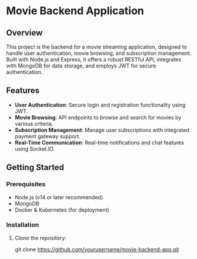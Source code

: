# Movie Backend Application

## Overview
This project is the backend for a movie streaming application, designed to handle user authentication, movie browsing, and subscription management. Built with Node.js and Express, it offers a robust RESTful API, integrates with MongoDB for data storage, and employs JWT for secure authentication.

## Features
- **User Authentication**: Secure login and registration functionality using JWT.
- **Movie Browsing**: API endpoints to browse and search for movies by various criteria.
- **Subscription Management**: Manage user subscriptions with integrated payment gateway support.
- **Real-Time Communication**: Real-time notifications and chat features using Socket.IO.

## Getting Started

### Prerequisites
- Node.js (v14 or later recommended)
- MongoDB
- Docker & Kubernetes (for deployment)

### Installation
1. Clone the repository:

   git clone https://github.com/yourusername/movie-backend-app.git
